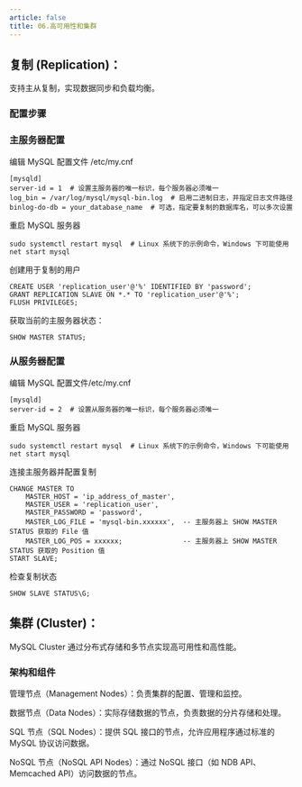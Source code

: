 ```yaml
---
article: false
title: 06.高可用性和集群
---
```



## 复制 (Replication)：
支持主从复制，实现数据同步和负载均衡。
### 配置步骤
### 主服务器配置
编辑 MySQL 配置文件 /etc/my.cnf
```shell
[mysqld]
server-id = 1  # 设置主服务器的唯一标识，每个服务器必须唯一
log_bin = /var/log/mysql/mysql-bin.log  # 启用二进制日志，并指定日志文件路径
binlog-do-db = your_database_name  # 可选，指定要复制的数据库名，可以多次设置

```
重启 MySQL 服务器
```shell
sudo systemctl restart mysql  # Linux 系统下的示例命令，Windows 下可能使用 net start mysql
```
创建用于复制的用户

```shell
CREATE USER 'replication_user'@'%' IDENTIFIED BY 'password';
GRANT REPLICATION SLAVE ON *.* TO 'replication_user'@'%';
FLUSH PRIVILEGES;
```
获取当前的主服务器状态：
```shell
SHOW MASTER STATUS;
```
### 从服务器配置
编辑 MySQL 配置文件/etc/my.cnf
```shell
[mysqld]
server-id = 2  # 设置从服务器的唯一标识，每个服务器必须唯一
```
重启 MySQL 服务器
```shell
sudo systemctl restart mysql  # Linux 系统下的示例命令，Windows 下可能使用 net start mysql
```
连接主服务器并配置复制
```shell
CHANGE MASTER TO
    MASTER_HOST = 'ip_address_of_master',
    MASTER_USER = 'replication_user',
    MASTER_PASSWORD = 'password',
    MASTER_LOG_FILE = 'mysql-bin.xxxxxx',  -- 主服务器上 SHOW MASTER STATUS 获取的 File 值
    MASTER_LOG_POS = xxxxxx;               -- 主服务器上 SHOW MASTER STATUS 获取的 Position 值
START SLAVE;
```

检查复制状态
```shell
SHOW SLAVE STATUS\G;
```



## 集群 (Cluster)：
MySQL Cluster 通过分布式存储和多节点实现高可用性和高性能。
### 架构和组件
管理节点（Management Nodes）：负责集群的配置、管理和监控。

数据节点（Data Nodes）：实际存储数据的节点，负责数据的分片存储和处理。

SQL 节点（SQL Nodes）：提供 SQL 接口的节点，允许应用程序通过标准的 MySQL 协议访问数据。

NoSQL 节点（NoSQL API Nodes）：通过 NoSQL 接口（如 NDB API、Memcached API）访问数据的节点。










